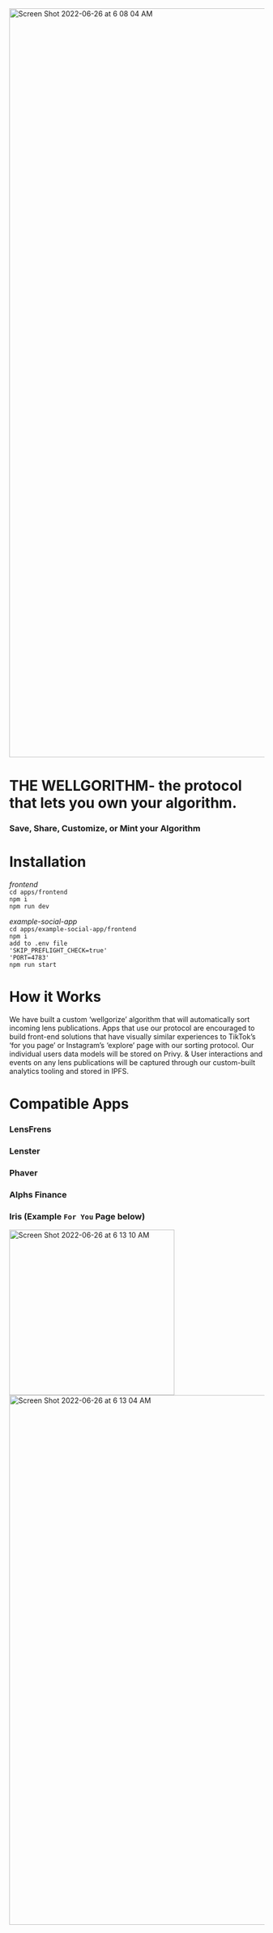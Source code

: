 <img width="1476" alt="Screen Shot 2022-06-26 at 6 08 04 AM" src="https://user-images.githubusercontent.com/59661417/175809299-3ec14877-cd63-4d93-8ef8-19d8aecf175c.png">

# THE WELLGORITHM- the protocol that lets you own your algorithm.
### Save, Share, Customize, or Mint your Algorithm

# Installation
*frontend* <br/>
`cd apps/frontend` <br/>
`npm i`<br/>
`npm run dev`<br/>

*example-social-app*<br/>
`cd apps/example-social-app/frontend` <br/>
`npm i`<br/>
`add to .env file` <br/>
`'SKIP_PREFLIGHT_CHECK=true'` <br/>
`'PORT=4783'` <br/>
`npm run start`<br/>


# How it Works
We have built a custom ‘wellgorize’ algorithm that will automatically sort incoming lens publications. Apps that use our protocol are encouraged to build front-end solutions that have visually similar experiences to TikTok’s ‘for you page’ or Instagram’s ‘explore’ page with our sorting protocol. Our individual users data models will be stored on Privy. & User interactions and events on any lens publications will be captured through our custom-built analytics tooling and stored in IPFS.

# Compatible Apps 
### LensFrens
### Lenster
### Phaver
### Alphs Finance
### Iris (Example `For You` Page below)
<img width="326" alt="Screen Shot 2022-06-26 at 6 13 10 AM" src="https://user-images.githubusercontent.com/59661417/175809489-7e6a2e3f-7fdb-4a77-996d-86016aaca8c3.png">
<img width="1044" alt="Screen Shot 2022-06-26 at 6 13 04 AM" src="https://user-images.githubusercontent.com/59661417/175809491-6d50d776-9a80-400c-98a0-fc4d5cda86b6.png">
